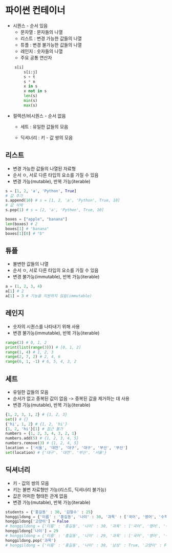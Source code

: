 # 파이썬 컨테이너

- 시퀀스 - 순서 있음
  - 문자열 : 문자들의 나열
  - 리스트 : 변경 가능한 값들의 나열
  - 튜플 : 변경 불가능한 값들의 나열
  - 레인지 : 숫자들의 나열
  - 주요 공통 연산자

```python
	s[i]
        s[i:j] 
        s + t
        s * n
        x in s
        x not in s
        len(s)
        min(s)
        max(s)
```

- 컬렉션/비시퀀스 - 순서 없음

  - 세트 : 유일한 값들의 모음

  - 딕셔너리 : 키 - 값 쌍의 모음

## 리스트

- 변경 가능한 값들의 나열된 자료형
- 순서 ㅇ, 서로 다른 타입의 요소를 가질 수 있음
- 변경 가능(mutable), 반복 가능(iterable)

```python
s = [1, 2, 'a', 'Python', True]
# 값 추가
s.append(10) # s = [1, 2, 'a', 'Python', True, 10]
# 값 삭제
s.pop(1) # s = [2, 'a', 'Python', True, 10]

boxes = ["apple", "banana"]
len(boxes) # 2
boxes[1] # "banana"
boxes[1][0] # "b"
```

## 튜플

- 불변한 값들의 나열
- 순서 ㅇ, 서로 다른 타입의 요소를 가질 수 있음
- 변경 불가능(immutable), 반복 가능(iterable)

```python
a = (1, 2, 3, 4)
a[1] # 2
a[1] = 3 # 기능을 지원하지 않음(immutable)
```

## 레인지

- 숫자의 시퀀스를 나타내기 위해 사용
- 변경 불가능(immutable), 반복 가능(iterable)

```python
range(3) # 0, 1, 2
print(list(range(3))) # [0, 1, 2]
range(1, 4) # 1, 2, 3
range(2, 7, 2) # 2, 4, 6
range(6, 1, -1) # 6, 5, 4, 3, 2
```

## 세트

- 유일한 값들의 모음
- 순서가 없고 중복된 값이 없음 -> 중복된 값을 제거하는 데 사용
- 변경 가능(mutable), 반복 가능(iterable)

```python
{1, 2, 3, 1, 2} # {1, 2, 3}
set() # {}
{'hi', 1, 2} # {1, 2, 'hi'}
{1, 2, 'hi'}[1] # 접근 불가
numbers = {1, 2, 3, 4, 3, 2, 1}
numbers.add(5) # {1, 2, 3, 4, 5}
numbers.remove(3) # {1, 2, 4, 5}
location = ['서울', '대전', '대구', '대구', '부산', '부산']
set(location) # {'대구', '대전', '부산', '서울'}
```

## 딕셔너리

- 키 - 값의 쌍의 모음
- 키는 불변 자료형만 가능(리스트, 딕셔너리 불가능)
- 값은 어떠한 형태든 관계 없음
- 변경 가능(mutable), 반복 가능(iterable)

```python
students = {'홍길동' : 30, '김철수' : 25}
honggildong = {'이름' : '홍길동', '나이' : 30, '과목' : ['국어', '영어', '수학'], '남성' : True}
honggildong['고양이'] = False 
# honggildong = {'이름' : '홍길동', '나이' : 30, '과목' : ['국어', '영어', '수학'], '남성' : True, '고양이' : False}
honggildong['나이'] = 29 
# honggildong = {'이름' : '홍길동', '나이' : 29, '과목' : ['국어', '영어', '수학'], '남성' : True, '고양이' : False}
honggildong.pop('과목')
# honggildong = {'이름' : '홍길동', '나이' : 30, '남성' : True, '고양이' : False}
```

